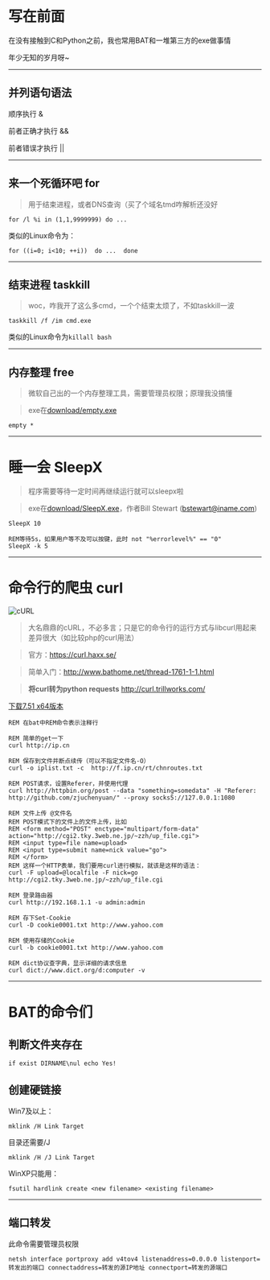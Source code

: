 # 写在前面

在没有接触到C和Python之前，我也常用BAT和一堆第三方的exe做事情

年少无知的岁月呀~

----
##  并列语句语法

顺序执行 &

前者正确才执行 &&

前者错误才执行 ||

----
## 来一个死循环吧 for

> 用于结束进程，或者DNS查询（买了个域名tmd咋解析还没好

    for /l %i in (1,1,9999999) do ...

类似的Linux命令为：

    for ((i=0; i<10; ++i))  do ...  done  

----
## 结束进程 taskkill

> woc，咋我开了这么多cmd，一个个结束太烦了，不如taskkill一波

    taskkill /f /im cmd.exe
    
类似的Linux命令为`killall bash`
    
----
## 内存整理 free

> 微软自己出的一个内存整理工具，需要管理员权限；原理我没搞懂

> exe在[download/empty.exe](download/empty.exe)

    empty *

----
# 睡一会 SleepX

> 程序需要等待一定时间再继续运行就可以sleepx啦

> exe在[download/SleepX.exe](download/SleepX.exe)，作者Bill Stewart (bstewart@iname.com)

    SleepX 10
    
    REM等待5s，如果用户等不及可以按键，此时 not "%errorlevel%" == "0"
    SleepX -k 5
    
----
# 命令行的爬虫 curl

![cURL](https://curl.haxx.se/logo/curl-logo.svg)

> 大名鼎鼎的cURL，不必多言；只是它的命令行的运行方式与libcurl用起来差异很大（如比较php的curl用法）

> 官方：https://curl.haxx.se/

> 简单入门：http://www.bathome.net/thread-1761-1-1.html

> **将curl转为python requests** http://curl.trillworks.com/

[下载7.51 x64版本](download/curl.exe)

```
REM 在bat中REM命令表示注释行

REM 简单的get一下
curl http://ip.cn

REM 保存到文件并断点续传（可以不指定文件名-O）
curl -o iplist.txt -c  http://f.ip.cn/rt/chnroutes.txt

REM POST请求，设置Referer，并使用代理
curl http://httpbin.org/post --data "something=somedata" -H "Referer: http://github.com/zjuchenyuan/" --proxy socks5://127.0.0.1:1080

REM 文件上传 @文件名
REM POST模式下的文件上的文件上传，比如
REM <form method="POST" enctype="multipart/form-data" action="http://cgi2.tky.3web.ne.jp/~zzh/up_file.cgi">
REM <input type=file name=upload>
REM <input type=submit name=nick value="go">
REM </form>
REM 这样一个HTTP表单，我们要用curl进行模拟，就该是这样的语法：
curl -F upload=@localfile -F nick=go http://cgi2.tky.3web.ne.jp/~zzh/up_file.cgi

REM 登录路由器
curl http://192.168.1.1 -u admin:admin

REM 存下Set-Cookie
curl -D cookie0001.txt http://www.yahoo.com

REM 使用存储的Cookie
curl -b cookie0001.txt http://www.yahoo.com

REM dict协议查字典，显示详细的请求信息
curl dict://www.dict.org/d:computer -v
```

----

# BAT的命令们

## 判断文件夹存在

```
if exist DIRNAME\nul echo Yes!
```

## 创建硬链接

Win7及以上：
```
mklink /H Link Target
```

目录还需要/J
```
mklink /H /J Link Target
```

WinXP只能用：
```
fsutil hardlink create <new filename> <existing filename>
```

----

## 端口转发

此命令需要管理员权限

```
netsh interface portproxy add v4tov4 listenaddress=0.0.0.0 listenport=转发出的端口 connectaddress=转发的源IP地址 connectport=转发的源端口
```